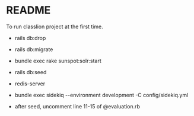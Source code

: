 # README

To run classlion project at the first time.

* rails db:drop
* rails db:migrate
* bundle exec rake sunspot:solr:start
* rails db:seed
* redis-server
* bundle exec sidekiq --environment development -C config/sidekiq.yml 

* after seed, uncomment line 11-15 of @evaluation.rb
